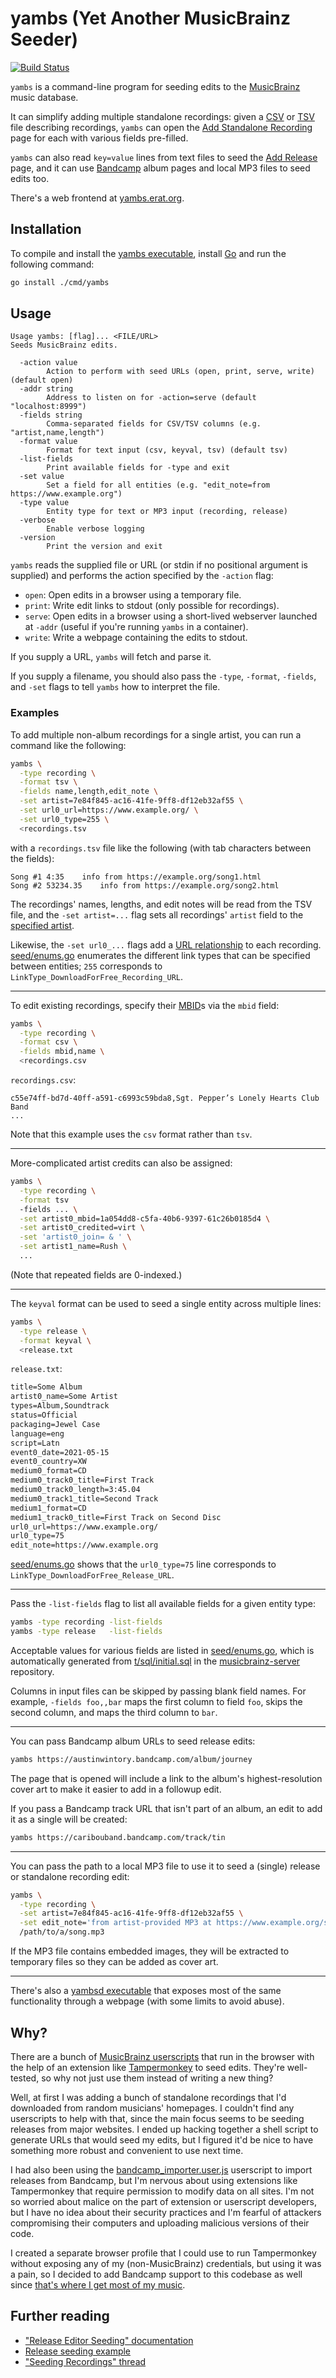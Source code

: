 # yambs (Yet Another MusicBrainz Seeder)

[![Build Status](https://storage.googleapis.com/derat-build-badges/666a3806-8543-471a-bd6c-d4b154f96082.svg)](https://storage.googleapis.com/derat-build-badges/666a3806-8543-471a-bd6c-d4b154f96082.html)

`yambs` is a command-line program for seeding edits to the [MusicBrainz] music
database.

It can simplify adding multiple standalone recordings: given a [CSV] or [TSV]
file describing recordings, `yambs` can open the [Add Standalone Recording] page
for each with various fields pre-filled.

`yambs` can also read `key=value` lines from text files to seed the [Add
Release] page, and it can use [Bandcamp] album pages and local MP3 files to seed
edits too.

There's a web frontend at [yambs.erat.org](https://yambs.erat.org).

[MusicBrainz]: https://musicbrainz.org/
[CSV]: https://en.wikipedia.org/wiki/Comma-separated_values
[TSV]: https://en.wikipedia.org/wiki/Tab-separated_values
[Add Standalone Recording]: https://musicbrainz.org/recording/create
[Add Release]: http://musicbrainz.org/release/add
[Bandcamp]: https://bandcamp.com/

## Installation

To compile and install the [yambs executable], install [Go] and run the
following command:

```sh
go install ./cmd/yambs
```

[yambs executable]: ./cmd/yambs
[Go]: https://go.dev/

## Usage

```
Usage yambs: [flag]... <FILE/URL>
Seeds MusicBrainz edits.

  -action value
    	Action to perform with seed URLs (open, print, serve, write) (default open)
  -addr string
    	Address to listen on for -action=serve (default "localhost:8999")
  -fields string
    	Comma-separated fields for CSV/TSV columns (e.g. "artist,name,length")
  -format value
    	Format for text input (csv, keyval, tsv) (default tsv)
  -list-fields
    	Print available fields for -type and exit
  -set value
    	Set a field for all entities (e.g. "edit_note=from https://www.example.org")
  -type value
    	Entity type for text or MP3 input (recording, release)
  -verbose
    	Enable verbose logging
  -version
    	Print the version and exit
```

`yambs` reads the supplied file or URL (or stdin if no positional argument is
supplied) and performs the action specified by the `-action` flag:

*   `open`: Open edits in a browser using a temporary file.
*   `print`: Write edit links to stdout (only possible for recordings).
*   `serve`: Open edits in a browser using a short-lived webserver launched at
    `-addr` (useful if you're running `yambs` in a container).
*   `write`: Write a webpage containing the edits to stdout.

If you supply a URL, `yambs` will fetch and parse it.

If you supply a filename, you should also pass the `-type`, `-format`,
`-fields`, and `-set` flags to tell `yambs` how to interpret the file.

### Examples

To add multiple non-album recordings for a single artist, you can run a command
like the following:

```sh
yambs \
  -type recording \
  -format tsv \
  -fields name,length,edit_note \
  -set artist=7e84f845-ac16-41fe-9ff8-df12eb32af55 \
  -set url0_url=https://www.example.org/ \
  -set url0_type=255 \
  <recordings.tsv
```

with a `recordings.tsv` file like the following (with tab characters between the
fields):

```tsv
Song #1	4:35	info from https://example.org/song1.html
Song #2	53234.35	info from https://example.org/song2.html
```

The recordings' names, lengths, and edit notes will be read from the TSV file,
and the `-set artist=...` flag sets all recordings' `artist` field to the
[specified artist](https://musicbrainz.org/artist/7e84f845-ac16-41fe-9ff8-df12eb32af55).

Likewise, the `-set url0_...` flags add a [URL relationship] to each recording.
[seed/enums.go] enumerates the different link types that can be specified
between entities; `255` corresponds to `LinkType_DownloadForFree_Recording_URL`.

[URL relationship]: https://musicbrainz.org/doc/Style/Relationships/URLs
[seed/enums.go]: ./seed/enums.go

---

To edit existing recordings, specify their [MBID]s via the `mbid` field:

```sh
yambs \
  -type recording \
  -format csv \
  -fields mbid,name \
  <recordings.csv
```

`recordings.csv`:

```csv
c55e74ff-bd7d-40ff-a591-c6993c59bda8,Sgt. Pepper’s Lonely Hearts Club Band
...
```

Note that this example uses the `csv` format rather than `tsv`.

[MBID]: https://musicbrainz.org/doc/MusicBrainz_Identifier

---

More-complicated artist credits can also be assigned:

```sh
yambs \
  -type recording \
  -format tsv
  -fields ... \
  -set artist0_mbid=1a054dd8-c5fa-40b6-9397-61c26b0185d4 \
  -set artist0_credited=virt \
  -set 'artist0_join= & ' \
  -set artist1_name=Rush \
  ...
```

(Note that repeated fields are 0-indexed.)

---

The `keyval` format can be used to seed a single entity across multiple lines:

```sh
yambs \
  -type release \
  -format keyval \
  <release.txt
```

`release.txt`:

```txt
title=Some Album
artist0_name=Some Artist
types=Album,Soundtrack
status=Official
packaging=Jewel Case
language=eng
script=Latn
event0_date=2021-05-15
event0_country=XW
medium0_format=CD
medium0_track0_title=First Track
medium0_track0_length=3:45.04
medium0_track1_title=Second Track
medium1_format=CD
medium1_track0_title=First Track on Second Disc
url0_url=https://www.example.org/
url0_type=75
edit_note=https://www.example.org
```

[seed/enums.go] shows that the `url0_type=75` line corresponds to
`LinkType_DownloadForFree_Release_URL`.

---

Pass the `-list-fields` flag to list all available fields for a given entity
type:

```sh
yambs -type recording -list-fields
yambs -type release   -list-fields
```

Acceptable values for various fields are listed in
[seed/enums.go], which is automatically generated from
[t/sql/initial.sql](https://github.com/metabrainz/musicbrainz-server/blob/master/t/sql/initial.sql)
in the [musicbrainz-server](https://github.com/metabrainz/musicbrainz-server/)
repository.

Columns in input files can be skipped by passing blank field names. For example,
`-fields foo,,bar` maps the first column to field `foo`, skips the second
column, and maps the third column to `bar`.

---

You can pass Bandcamp album URLs to seed release edits:

```sh
yambs https://austinwintory.bandcamp.com/album/journey
```

The page that is opened will include a link to the album's highest-resolution
cover art to make it easier to add in a followup edit.

If you pass a Bandcamp track URL that isn't part of an album, an edit to add it
as a single will be created:

```sh
yambs https://caribouband.bandcamp.com/track/tin
```

---

You can pass the path to a local MP3 file to use it to seed a (single) release
or standalone recording edit:

```sh
yambs \
  -type recording \
  -set artist=7e84f845-ac16-41fe-9ff8-df12eb32af55 \
  -set edit_note='from artist-provided MP3 at https://www.example.org/song.mp3' \
  /path/to/a/song.mp3
```

If the MP3 file contains embedded images, they will be extracted to temporary
files so they can be added as cover art.

---

There's also a [yambsd executable] that exposes most of the same functionality
through a webpage (with some limits to avoid abuse).

[yambsd executable]: ./cmd/yambsd

## Why?

There are a bunch of [MusicBrainz userscripts] that run in the browser with the
help of an extension like [Tampermonkey] to seed edits. They're well-tested, so
why not just use them instead of writing a new thing?

Well, at first I was adding a bunch of standalone recordings that I'd downloaded
from random musicians' homepages. I couldn't find any userscripts to help with
that, since the main focus seems to be seeding releases from major websites. I
ended up hacking together a shell script to generate URLs that would seed my
edits, but I figured it'd be nice to have something more robust and convenient
to use next time.

I had also been using the [bandcamp_importer.user.js] userscript to import
releases from Bandcamp, but I'm nervous about using extensions like Tampermonkey
that require permission to modify data on all sites. I'm not so worried about
malice on the part of extension or userscript developers, but I have no idea
about their security practices and I'm fearful of attackers compromising their
computers and uploading malicious versions of their code.

I created a separate browser profile that I could use to run Tampermonkey
without exposing any of my (non-MusicBrainz) credentials, but using it was a
pain, so I decided to add Bandcamp support to this codebase as well since
[that's where I get most of my music](https://www.erat.org/buying_music.html).

[MusicBrainz userscripts]: https://wiki.musicbrainz.org/Guides/Userscripts
[Tampermonkey]: https://www.tampermonkey.net/
[bandcamp_importer.user.js]: https://github.com/murdos/musicbrainz-userscripts/blob/master/bandcamp_importer.user.js

## Further reading

*   ["Release Editor Seeding" documentation](https://wiki.musicbrainz.org/Development/Release_Editor_Seeding)
*   [Release seeding example](https://musicbrainz.org/static/tests/seed-love-bug.html)
*   ["Seeding Recordings" thread](https://community.metabrainz.org/t/seeding-recordings/188972)
